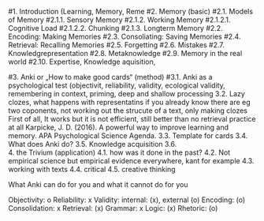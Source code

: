 #1.	Introduction (Learning, Memory, Reme
#2.	Memory (basic)
#2.1.	Models of Memory
#2.1.1.	Sensory Memory
#2.1.2.	Working Memory
#2.1.2.1.	Cognitive Load
#2.1.2.2.	Chunking
#2.1.3.	Longterm Memory
#2.2.	Encoding: Making Memories
#2.3.	Consoliating: Saving Memories
#2.4.	Retrieval: Recalling Memories
#2.5.	Forgetting
#2.6.	Mistakes 
#2.7.	Knowledgrepresentation
#2.8.	Metaknowledge
#2.9.	Memory in the real world
#2.10.	Expertise, Knowledge aquisition,

#3.	Anki or „How to make good cards“ (method)
#3.1.	Anki as a psychological test (objectivit, reliability, validity, ecological validity, remembering in context, priming, deep and shallow processing
3.2.	Lazy clozes, what happens with representatins if you already know there are eg two coponents, not working out the strucute of a text, only making clozes
First of all, It works but it is not efficient, still better than no retrieval practice at all Karpicke, J. D. (2016). A powerful way to improve learning and memory. APA Psychological Science Agenda.
3.3.	Template for cards
3.4.	What does Anki do? 
3.5.	Knowledge acquisition
3.6.	
4.	the Trivium (application)
4.1.	how was it done in the past?
4.2.	Not empirical science but empirical evidence everywhere, kant for example
4.3.	working with texts
4.4.	critical
4.5.	creative thinking

What Anki can do for you and what it cannot do for you

Objectivity: o
Reliability: x
Validity: internal: (x), external (o)
Encoding: (o)
Consolidation: x
Retrieval: (x)
Grammar: x
Logic: (x)
Rhetoric: (o)
